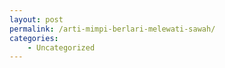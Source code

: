 ```yaml
---
layout: post
permalink: /arti-mimpi-berlari-melewati-sawah/
categories:
    - Uncategorized
---
```


